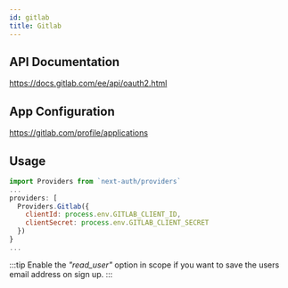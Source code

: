 ```yaml
---
id: gitlab
title: Gitlab
---
```


## API Documentation

https://docs.gitlab.com/ee/api/oauth2.html

## App Configuration

https://gitlab.com/profile/applications

## Usage

```js
import Providers from `next-auth/providers`
...
providers: [
  Providers.Gitlab({
    clientId: process.env.GITLAB_CLIENT_ID,
    clientSecret: process.env.GITLAB_CLIENT_SECRET
  })
}
...
```
:::tip
Enable the *"read_user"* option in scope if you want to save the users email address on sign up.
:::